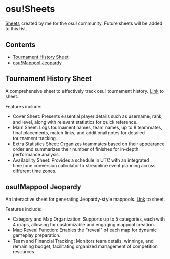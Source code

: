 # osu!Sheets
[Sheets](https://drive.google.com/drive/folders/1JDuZyH6X6g8gVYotZ0GnONlb2usqaeOy?usp=sharing) created by me for the osu! community. Future sheets will be added to this list.

## Contents
* [Tournament History Sheet](#tournament-history-sheet)
* [osu!Mappool Jeopardy](#osu!Mappool-jeopardy)

## Tournament History Sheet
A comprehensive sheet to effectively track osu! tournament history.
[Link](https://docs.google.com/spreadsheets/d/1hlngeWJaxbcC499_V0Yo2mcit6aaMAGq7Vcnq0dc4Lk/edit?usp=sharing) to sheet.

Features include:
- Cover Sheet: Presents essential player details such as username, rank, and level, along with relevant statistics for quick reference.
- Main Sheet: Logs tournament names, team names, up to 8 teammates, final placements, match links, and additional notes for detailed tournament tracking.
- Extra Statistics Sheet: Organizes teammates based on their appearance order and summarizes their number of finishes for in-depth performance analysis.
- Availability Sheet: Provides a schedule in UTC with an integrated timezone conversion calculator to streamline event planning across different time zones.

## osu!Mappool Jeopardy
An interactive sheet for generating Jeopardy-style mappools. 
[Link](https://docs.google.com/spreadsheets/d/1hGT_5y0W6SdcH4t9iBavzwZrwJbxLfXwEhxvzkKSg6o/edit?usp=sharing) to sheet.

Features include:
- Category and Map Organization: Supports up to 5 categories, each with 4 maps, allowing for customizable and engaging mappool creation.
- Map Reveal Function: Enables the "reveal" of each map for dynamic gameplay preparation.
- Team and Financial Tracking: Monitors team details, winnings, and remaining budget, facilitating organized management of competition resources.
